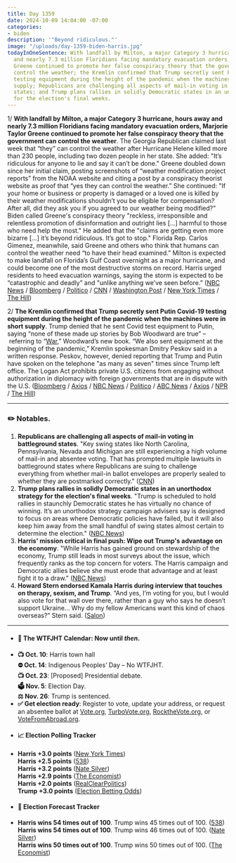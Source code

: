 ```yaml
---
title: Day 1359
date: 2024-10-09 14:04:00 -07:00
categories:
- biden
description: '"Beyond ridiculous."'
image: "/uploads/day-1359-biden-harris.jpg"
todayInOneSentence: With landfall by Milton, a major Category 3 hurricane, hours away
  and nearly 7.3 million Floridians facing mandatory evacuation orders, Marjorie Taylor
  Greene continued to promote her false conspiracy theory that the government can
  control the weather; the Kremlin confirmed that Trump secretly sent Putin Covid-19
  testing equipment during the height of the pandemic when the machines were in short
  supply; Republicans are challenging all aspects of mail-in voting in battleground
  states; and Trump plans rallies in solidly Democratic states in an unorthodox strategy
  for the election's final weeks.
---
```


1/ **With landfall by Milton, a major Category 3 hurricane, hours away and nearly 7.3 million Floridians facing mandatory evacuation orders, Marjorie Taylor Greene continued to promote her false conspiracy theory that the government can control the weather**. The Georgia Republican claimed last week that “they” can control the weather after Hurricane Helene killed more than 230 people, including two dozen people in her state. She added: "It’s ridiculous for anyone to lie and say it can’t be done." Greene doubled down since her initial claim, posting screenshots of “weather modification project reports” from the NOAA website and citing a post by a conspiracy theorist website as proof that “yes they can control the weather.” She continued: "If your home or business or property is damaged or a loved one is killed by their weather modifications shouldn’t you be eligible for compensation? After all, did they ask you if you agreed to our weather being modified?" Biden called Greene's conspiracy theory "reckless, irresponsible and relentless promotion of disinformation and outright lies [...] harmful to those who need help the most." He added that the "claims are getting even more bizarre [...] it’s beyond ridiculous. It’s got to stop." Florida Rep. Carlos Gimenez, meanwhile, said Greene and others who think that humans can control the weather need “to have their head examined.” Milton is expected to make landfall on Florida’s Gulf Coast overnight as a major hurricane, and could become one of the most destructive storms on record. Harris urged residents to heed evacuation warnings, saying the storm is expected to be “catastrophic and deadly” and "unlike anything we’ve seen before.” ([NBC News](https://www.nbcnews.com/politics/white-house/biden-shoots-marjorie-taylor-greenes-ridiculous-conspiracy-theory-cont-rcna174710) / [Bloomberg](https://www.bloomberg.com/news/articles/2024-10-09/biden-says-trump-spreading-outright-lies-as-milton-nears-coast) / [Politico](https://www.politico.com/news/2024/10/09/florida-mtg-weather-posts-00183016) / [CNN](https://www.cnn.com/weather/live-news/hurricane-milton-florida-10-09-24/index.html) / [Washington Post](https://www.washingtonpost.com/weather/2024/10/09/hurricane-milton-florida-landfall-live-updates/) / [New York Times](https://www.nytimes.com/live/2024/10/09/us/hurricane-milton-florida) / [The Hill](https://thehill.com/homenews/administration/4924246-biden-rips-beyond-ridiculous-hurricane-claims-from-greene/))

2/ **The Kremlin confirmed that Trump secretly sent Putin Covid-19 testing equipment during the height of the pandemic when the machines were in short supply**. Trump denied that he sent Covid test equipment to Putin, saying “none of these made up stories by Bob Woodward are true” – referring to “[War](https://amzn.to/3zJc4ki),” Woodward’s new book. “We also sent equipment at the beginning of the pandemic,” Kremlin spokesman Dmitry Peskov said in a written response. Peskov, however, denied reporting that Trump and Putin have spoken on the telephone "as many as seven" times since Trump left office. The Logan Act prohibits private U.S. citizens from engaging without authorization in diplomacy with foreign governments that are in dispute with the U.S. ([Bloomberg](https://www.bloomberg.com/news/articles/2024-10-09/kremlin-confirms-trump-sent-putin-covid-tests-while-president) / [Axios](https://www.axios.com/2024/10/09/trump-putin-covid-testing-equipment-kremlin) / [NBC News](https://www.nbcnews.com/news/world/donald-trump-vladimir-putin-covid-testing-devices-phone-calls-kremlin-rcna174632) / [Politico](https://www.politico.eu/article/kremlin-confirms-donald-trump-covid-test-vladimir-putin-president-russia-us-abbott-point/) / [ABC News](https://abcnews.go.com/US/trump-disputes-report-president-secretly-putin-covid-19/story?id=114601871) / [Axios](https://www.axios.com/2024/10/09/logan-act-trump-putin-calls-explained) / [NPR](https://www.npr.org/2024/10/08/nx-s1-5146501/trump-putin-covid-tests) / [The Hill](https://thehill.com/policy/international/4923741-trump-putin-covid-testing/))

---

### ✏️ Notables.

1. **Republicans are challenging all aspects of mail-in voting in battleground states**. "Key swing states like North Carolina, Pennsylvania, Nevada and Michigan are still experiencing a high volume of mail-in and absentee voting. That has prompted multiple lawsuits in battleground states where Republicans are suing to challenge everything from whether mail-in ballot envelopes are properly sealed to whether they are postmarked correctly." ([CNN](https://www.cnn.com/2024/10/08/politics/mail-in-ballot-republican-lawsuits-battleground-states/index.html))
2. **Trump plans rallies in solidly Democratic states in an unorthodox strategy for the election's final weeks**. "Trump is scheduled to hold rallies in staunchly Democratic states he has virtually no chance of winning. It’s an unorthodox strategy campaign advisers say is designed to focus on areas where Democratic policies have failed, but it will also keep him away from the small handful of swing states almost certain to determine the election." ([NBC News](https://www.nbcnews.com/politics/2024-election/trump-rallies-solidly-democratic-states-unorthodox-strategy-rcna174674))
3. **Harris' mission critical in final push: Wipe out Trump's advantage on the economy**. "While Harris has gained ground on stewardship of the economy, Trump still leads in most surveys about the issue, which frequently ranks as the top concern for voters. The Harris campaign and Democratic allies believe she must erode that advantage and at least fight it to a draw." ([NBC News](https://www.nbcnews.com/politics/2024-election/kamala-harris-final-push-economy-donald-trump-polling-rcna174277))
4. **Howard Stern endorsed Kamala Harris during interview that touches on therapy, sexism, and Trump**. “And yes, I’m voting for you, but I would also vote for that wall over there, rather than a guy who says he doesn’t support Ukraine... Why do my fellow Americans want this kind of chaos overseas?” Stern said. ([Salon](https://www.salon.com/2024/10/08/howard-stern-endorses-kamala-harris-during-interview-that-touches-on-therapy-sexism-and/))

---

* #### 📅 The WTFJHT Calendar: Now until *then*. 
* **📺 Oct. 10**: Harris town hall \
**⛔️ Oct. 14**: Indigenous Peoples’ Day – No WTFJHT. \
**📺 Oct. 23**: [Proposed] Presidential debate. \
**🗳️ Nov. 5**: Election Day. \
**⚖️ Nov. 26**: Trump is sentenced. 
* **✅ Get election ready**: Register to vote, update your address, or request an absentee ballot at [Vote.org](https://www.vote.org/), [TurboVote.org](https://turbovote.org/), [RocktheVote.org](https://www.rockthevote.org/), or [VoteFromAbroad.org](https://www.votefromabroad.org/).
* #### 📈 Election Polling Tracker
* **Harris +3.0 points** ([New York Times](https://www.nytimes.com/interactive/2024/us/elections/polls-president.html)) \
**Harris +2.5 points** ([538](https://projects.fivethirtyeight.com/polls/president-general/2024/national/)) \
**Harris +3.2 points** ([Nate Silver](https://www.natesilver.net/p/nate-silver-2024-president-election-polls-model)) \
**Harris +2.9 points** ([The Economist](https://www.economist.com/interactive/us-2024-election/trump-harris-polls)) \
**Harris +2.0 points** ([RealClearPolitics](https://www.realclearpolling.com/polls/president/general/2024/trump-vs-harris)) \
**Trump +3.0 points** ([Election Betting Odds](https://www.electionbettingodds.com/))
* #### 🔮 Election Forecast Tracker
* **Harris wins 54 times out of 100**. Trump wins 45 times out of 100. ([538](https://projects.fivethirtyeight.com/2024-election-forecast/)) \
**Harris wins 54 times out of 100**. Trump wins 46 times out of 100. ([Nate Silver](https://www.natesilver.net/p/nate-silver-2024-president-election-polls-model)) \
**Harris wins 50 times out of 100**. Trump wins 50 times out of 100. ([The Economist](https://www.economist.com/interactive/us-2024-election/prediction-model/president/))



